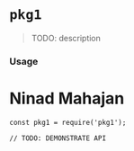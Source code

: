 # `pkg1`

> TODO: description

### Usage
# Ninad Mahajan
```
const pkg1 = require('pkg1');

// TODO: DEMONSTRATE API
```
